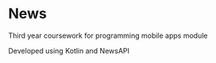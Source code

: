 # News

Third year coursework for programming mobile apps module

Developed using Kotlin and NewsAPI
